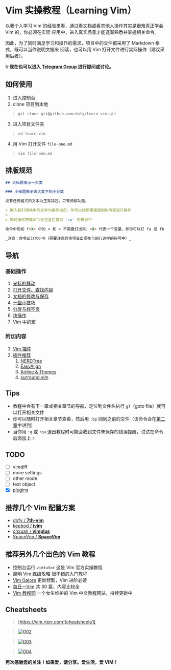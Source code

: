 # Vim 实操教程（Learning Vim）

以我个人学习 Vim 的经验来看，通过看文档或看其他人操作其实是很难真正学会 Vim 的，你必须在实际
应用中，进入真实场景才能逐渐熟悉并掌握相关命令。

因此，为了同时满足学习和操作的需求，项目中的文件都采用了 Markdown 格式，既可以当作说明文档来
阅读，也可以用 Vim 打开文件进行实际操作（建议采用后者）。

**💡 现在也可以进入 [ Telegram Group ](https://t.me/The7thVim) 进行提问或讨论。**

## 如何使用

1. 进入控制台
2. clone 项目到本地
  > `git clone git@github.com:dofy/learn-vim.git`
3. 进入项目文件夹
  > `cd learn-vim`
4. 用 Vim 打开文件 `file-one.md`
  > `vim file-one.md`

## 排版规范

```Markdown
## 大标题表示一大类

### 小标题表示该大类下的小分类

没有任何格式的文本为正常描述，只有阅读功能。

> 嵌入到引用块中的文本为操作指示，你可以按照里面提到的内容进行操作
>
> 同时操作符或命令会包含在类似 `:w` 的符号中

命令中形如 f<X> 中的 < 和 > 不需要打出来，<X> 代表一个变量，即你可以打 fa 或 fb 亦或 fC

_注意：命令区分大小写（需要注意的事项会出现在当前行这样的符号中）_
```

## 导航

### 基础操作

1. [光标的移动](file-one.md)
1. [打开文件、查找内容](file-two.md)
1. [文档的修改与保存](file-three.md)
1. [一些小技巧](file-four.md)
1. [分屏与标签页](file-five.md)
1. [块操作](file-six.md)
1. [Vim 中的宏](file-seven.md)

### 附加内容

1. [Vim 插件](plugin.md)
1. [插件推荐](plugins/index.md)
    1. [NERDTree](plugins/nerdtree.md)
    1. [EasyAlign](plugins/easyalign.md)
    1. [Airline & Themes](plugins/airline.md)
    1. [surround.vim](plugins/surround.md)

## Tips

- 教程中会有下一章或相关章节的导航，定位到文件名执行 `gf`（goto file）就可以打开相关文件
- 你可以随时打开相关章节查看，然后用 `:bp` 回到之前的文件（该命令会在[第二章](file-two.md)中讲到）
- 当你用 `:q` 或 `:qa` 退出教程时可能会收到文件未保存的错误提醒，试试在命令后面加上 `!`

## TODO

- [ ] vimdiff
- [ ] more settings
- [ ] other mode
- [ ] text object
- [x] [plugins](plugin.md)

## 推荐几个 Vim 配置方案

  - [dofy / **7th-vim**][7th-vim]
  - [kepbod / **ivim**][kepbod]
  - [chxuan / **vimplus**][chxuan]
  - [SpaceVim / **SpaceVim**][spacevim]

## 推荐另外几个出色的 Vim 教程

- 控制台运行 `vimtutor` 这是 Vim 官方实操教程
- [简明 Vim 练级攻略][coolshell] 很不错的入门教程
- [Vim Galore][vimgalore] 更新频繁，Vim 进阶必读
- [每日一Vim][liuzhijun] 共 30 篇，内容比较全
- [Vim 教程网][vimjc] 一个女生维护的 Vim 中文教程网站，持续更新中

## Cheatsheets

> [https://vim.rtorr.com][cheatsheets1]

> [![002][cheatsheets2]][cheatsheets2]

> [![003][cheatsheets3]][cheatsheets3]

> [![004][cheatsheets4]][cheatsheets4]

**再次感谢您的关注！如果爱，请分享。爱生活，爱 VIM！**

[7th-vim]: https://github.com/dofy/7th-vim
[kepbod]: https://github.com/kepbod/ivim
[chxuan]: https://github.com/chxuan/vimplus
[spacevim]: https://github.com/SpaceVim/SpaceVim
[coolshell]: http://coolshell.cn/articles/5426.html
[vimgalore]: https://github.com/mhinz/vim-galore
[liuzhijun]: http://liuzhijun.iteye.com/category/270228
[vimjc]: https://vimjc.com
[cheatsheets1]: https://vim.rtorr.com/lang/zh_tw
[cheatsheets2]: http://people.csail.mit.edu/vgod/vim/vim-cheat-sheet-en.png
[cheatsheets3]: https://cdn.shopify.com/s/files/1/0165/4168/files/preview.png
[cheatsheets4]: http://michael.peopleofhonoronly.com/vim/vim_cheat_sheet_for_programmers_screen.png
